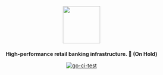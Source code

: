 <div style="margin-top:80px; margin-bottom: 20px;">
<a>
  <p align="center">
   <img height=100 src="https://ik.imagekit.io/drs/dars/go__TX3QP_Fu.png?ik-sdk-version=javascript-1.4.3&updatedAt=1645681224176" />
  </p>
</a>
</div>
<p align="center">
  <strong>
    High-performance retail banking infrastructure. 🚀 (On Hold)
</strong>
</p>

<div align="center">

[![go-ci-test](https://github.com/russelshane/hyperbank/actions/workflows/tests.yml/badge.svg)](https://github.com/russelshane/hyperbank/actions/workflows/tests.yml)

</div>
